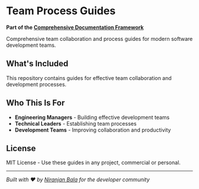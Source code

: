 # Team Process Guides

**Part of the [Comprehensive Documentation Framework](https://github.com/niranjanbala/fullstack-template)**

Comprehensive team collaboration and process guides for modern software development teams.

## What's Included

This repository contains guides for effective team collaboration and development processes.

## Who This Is For

- **Engineering Managers** - Building effective development teams
- **Technical Leaders** - Establishing team processes
- **Development Teams** - Improving collaboration and productivity

## License

MIT License - Use these guides in any project, commercial or personal.

---

*Built with ❤️ by [Niranjan Bala](https://github.com/niranjanbala) for the developer community* 